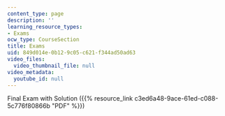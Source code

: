 ```yaml
---
content_type: page
description: ''
learning_resource_types:
- Exams
ocw_type: CourseSection
title: Exams
uid: 849d014e-0b12-9c05-c621-f344ad50ad63
video_files:
  video_thumbnail_file: null
video_metadata:
  youtube_id: null
---
```


Final Exam with Solution ({{% resource_link c3ed6a48-9ace-61ed-c088-5c776f80866b "PDF" %}})